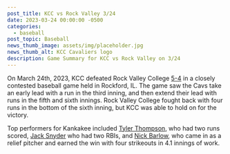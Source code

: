 ```yaml
---
post_title: KCC vs Rock Valley 3/24
date: 2023-03-24 00:00:00 -0500
categories:
  - baseball
post_topic: Baseball
news_thumb_image: assets/img/placeholder.jpg
news_thumb_alt: KCC Cavaliers logo
description: Game Summary for KCC vs Rock Valley on 3/24
---
```

<div><p>On March 24th, 2023, KCC defeated Rock Valley College <a target="_blank" rel="noopener noreferrer" href="https://www.njcaa.org/sports/bsb/2022-23/div2/boxscores/20230324_5b4x.xml">5-4</a> in a closely contested baseball game held in Rockford, IL. The game saw the Cavs take an early lead with a run in the third inning, and then extend their lead with runs in the fifth and sixth innings. Rock Valley College fought back with four runs in the bottom of the sixth inning, but KCC was able to hold on for the victory.</p><p>Top performers for Kankakee included <a target="_blank" rel="noopener noreferrer" href="https://athletics.kcc.edu/baseball/roster/#tyler-thompson">Tyler Thompson</a>, who had two runs scored, <a target="_blank" rel="noopener noreferrer" href="https://athletics.kcc.edu/baseball/roster/#jack-snyder">Jack Snyder</a> who had two RBIs, and <a target="_blank" rel="noopener noreferrer" href="https://athletics.kcc.edu/baseball/roster/#nick-barlow">Nick Barlow</a>, who came in as a relief pitcher and earned the win with four strikeouts in 4.1 innings of work.</p></div>